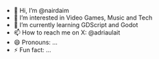 - 👋 Hi, I’m @nairdaim
- 👀 I’m interested in Video Games, Music and Tech
- 🌱 I’m currently learning GDScript and Godot
- 📫 How to reach me on X: @adriaulait
- 😄 Pronouns: ...
- ⚡ Fun fact: ...

<!---
nairdaim/nairdaim is a ✨ special ✨ repository because its `README.md` (this file) appears on your GitHub profile.
You can click the Preview link to take a look at your changes.
--->
